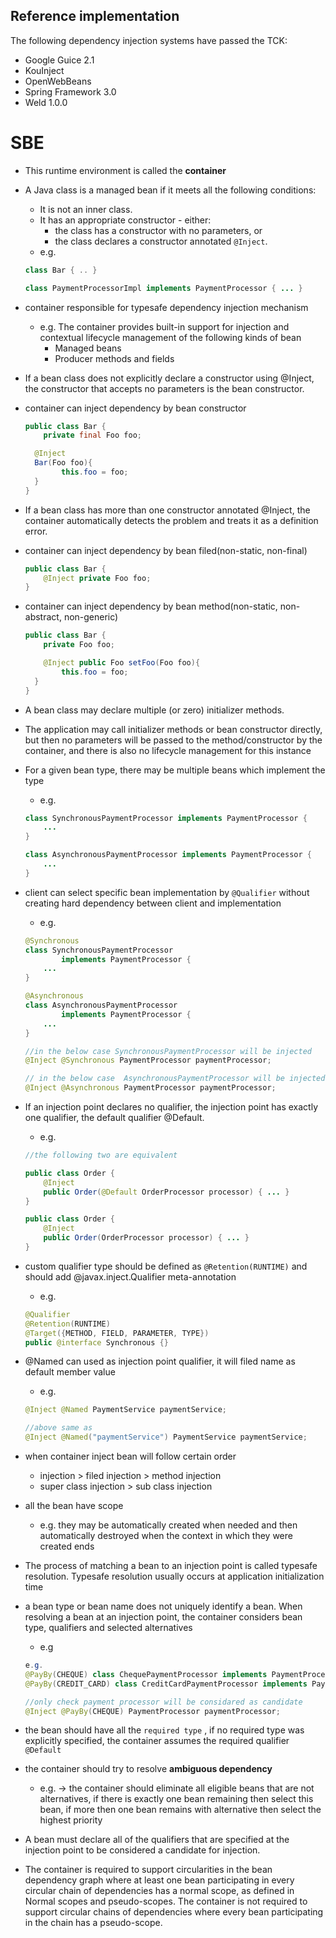 ## Reference implementation

The following dependency injection systems have passed the TCK:

- Google Guice 2.1
- KouInject
- OpenWebBeans
- Spring Framework 3.0
- Weld 1.0.0

# SBE

- This runtime environment is called the **container**
- A Java class is a managed bean if it meets all the following conditions:
    - It is not an inner class.
    - It has an appropriate constructor - either:
        - the class has a constructor with no parameters, or
        - the class declares a constructor annotated `@Inject`.
    - e.g.

    ```java
    class Bar { .. }

    class PaymentProcessorImpl implements PaymentProcessor { ... }
    ```

- container responsible for typesafe dependency injection mechanism
    - e.g. The container provides built-in support for injection and contextual lifecycle management of the following kinds of bean
        - Managed beans
        - Producer methods and fields
- If a bean class does not explicitly declare a constructor using @Inject, the constructor that accepts no parameters is the bean constructor.
- container can inject dependency by bean constructor

    ```java
    public class Bar {
        private final Foo foo;

      @Inject
      Bar(Foo foo){
            this.foo = foo;
      }
    } 
    ```

- If a bean class has more than one constructor annotated @Inject, the container automatically detects the problem and treats it as a definition error.
- container can inject dependency by bean filed(non-static, non-final)

    ```java
    public class Bar {
        @Inject private Foo foo;
    } 
    ```

- container can inject dependency by bean method(non-static, non-abstract, non-generic)

    ```java
    public class Bar {
        private Foo foo;

        @Inject public Foo setFoo(Foo foo){
            this.foo = foo;
      }
    } 
    ```

- A bean class may declare multiple (or zero) initializer methods.
- The application may call initializer methods or bean constructor directly, but then no parameters will be passed to the method/constructor by the container, and there is also no lifecycle management for this instance
- For a given bean type, there may be multiple beans which implement the type
    - e.g.

    ```java
    class SynchronousPaymentProcessor implements PaymentProcessor {
        ...
    }

    class AsynchronousPaymentProcessor implements PaymentProcessor {
        ...
    }
    ```

- client can select specific bean implementation by `@Qualifier` without creating hard dependency between client and implementation
    - e.g.

    ```java
    @Synchronous
    class SynchronousPaymentProcessor
            implements PaymentProcessor {
        ...
    }

    @Asynchronous
    class AsynchronousPaymentProcessor
            implements PaymentProcessor {
        ...
    }

    //in the below case SynchronousPaymentProcessor will be injected
    @Inject @Synchronous PaymentProcessor paymentProcessor;

    // in the below case  AsynchronousPaymentProcessor will be injected
    @Inject @Asynchronous PaymentProcessor paymentProcessor;
    ```

- If an injection point declares no qualifier, the injection point has exactly one qualifier, the default qualifier @Default.
    - e.g.

    ```java
    //the following two are equivalent

    public class Order {
        @Inject
        public Order(@Default OrderProcessor processor) { ... }
    }

    public class Order {
        @Inject
        public Order(OrderProcessor processor) { ... }
    }
    ```

- custom qualifier type  should be defined as `@Retention(RUNTIME)` and should add @javax.inject.Qualifier meta-annotation
    - e.g.

    ```java
    @Qualifier
    @Retention(RUNTIME)
    @Target({METHOD, FIELD, PARAMETER, TYPE})
    public @interface Synchronous {}
    ```

- @Named can used as injection point qualifier, it will filed name as default member value
    - e.g.

    ```java
    @Inject @Named PaymentService paymentService;

    //above same as 
    @Inject @Named("paymentService") PaymentService paymentService;
    ```

- when container inject bean will follow certain order
    - injection > filed injection > method injection
    - super class injection > sub class injection
- all the bean have scope
    - e.g. they may be automatically created when needed and then automatically destroyed when the context in which they were created ends
- The process of matching a bean to an injection point is called typesafe resolution. Typesafe resolution usually occurs at application initialization time
- a bean type or bean name does not uniquely identify a bean. When resolving a bean at an injection point, the container considers bean type, qualifiers and selected alternatives
    - e.g

    ```java
    e.g.
    @PayBy(CHEQUE) class ChequePaymentProcessor implements PaymentProcessor { ... }
    @PayBy(CREDIT_CARD) class CreditCardPaymentProcessor implements PaymentProcessor { ... }

    //only check payment processor will be considared as candidate
    @Inject @PayBy(CHEQUE) PaymentProcessor paymentProcessor;
    ```

- the bean should have all the `required type` , if no required type was explicitly specified, the container assumes the required qualifier `@Default`
- the container should try to resolve **ambiguous dependency**
    - e.g. → the container should eliminate all eligible beans that are not alternatives, if there is exactly one bean remaining then select this bean, if more then one bean remains with alternative then select the highest priority
- A bean must declare all of the qualifiers that are specified at the injection point to be considered a candidate for injection.
- The container is required to support circularities in the bean dependency graph where at least one bean participating in every circular chain of dependencies has a normal scope, as defined in Normal scopes and pseudo-scopes. The container is not required to support circular chains of dependencies where every bean participating in the chain has a pseudo-scope.